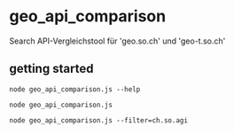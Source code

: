 # geo_api_comparison

Search API-Vergleichstool für 'geo.so.ch' und 'geo-t.so.ch'

## getting started

`node geo_api_comparison.js --help`

`node geo_api_comparison.js `

`node geo_api_comparison.js --filter=ch.so.agi`


